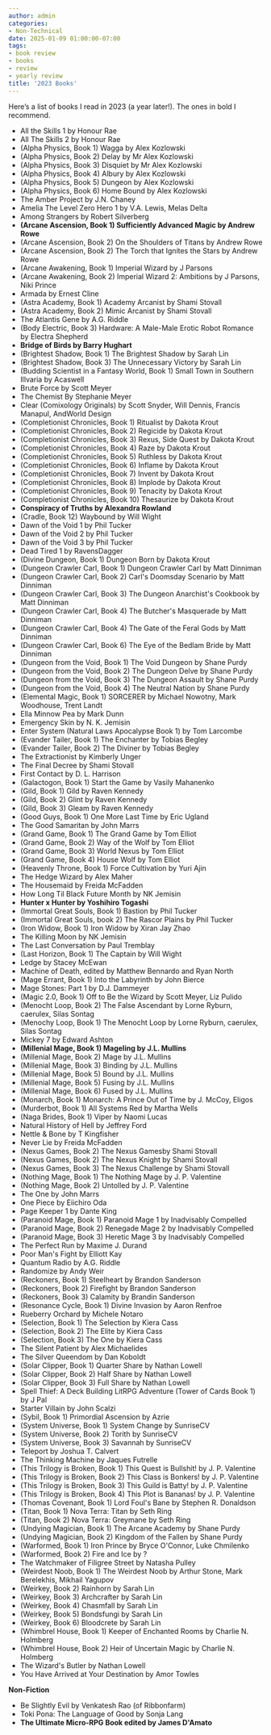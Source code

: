 ```yaml
---
author: admin
categories:
- Non-Technical
date: 2025-01-09 01:00:00-07:00
tags:
- book review
- books
- review
- yearly review
title: '2023 Books'
---
```

Here’s a list of books I read in 2023 (a year later!). The ones in bold I recommend.

- All the Skills 1 by Honour Rae
- All The Skills 2 by Honour Rae
- (Alpha Physics, Book 1) Wagga by Alex Kozlowski
- (Alpha Physics, Book 2) Delay by Mr Alex Kozlowski
- (Alpha Physics, Book 3) Disquiet by Mr Alex Kozlowski
- (Alpha Physics, Book 4) Albury by Alex Kozlowski
- (Alpha Physics, Book 5) Dungeon by Alex Kozlowski
- (Alpha Physics, Book 6) Home Bound by Alex Kozlowski
- The Amber Project by J.N. Chaney
- Amelia The Level Zero Hero 1 by V.A. Lewis, Melas Delta
- Among Strangers by Robert Silverberg
- **(Arcane Ascension, Book 1) Sufficiently Advanced Magic by Andrew Rowe**
- (Arcane Ascension, Book 2) On the Shoulders of Titans by Andrew Rowe
- (Arcane Ascension, Book 2) The Torch that Ignites the Stars by Andrew Rowe
- (Arcane Awakening, Book 1) Imperial Wizard by J Parsons
- (Arcane Awakening, Book 2) Imperial Wizard 2: Ambitions by J Parsons, Niki Prince
- Armada by Ernest Cline
- (Astra Academy, Book 1) Academy Arcanist by Shami Stovall
- (Astra Academy, Book 2) Mimic Arcanist by Shami Stovall
- The Atlantis Gene by A.G. Riddle
- (Body Electric, Book 3) Hardware: A Male-Male Erotic Robot Romance by Electra Shepherd
- **Bridge of Birds by Barry Hughart**
- (Brightest Shadow, Book 1) The Brightest Shadow by Sarah Lin
- (Brightest Shadow, Book 3) The Unnecessary Victory by Sarah Lin
- (Budding Scientist in a Fantasy World, Book 1) Small Town in Southern Illvaria by Acaswell
- Brute Force by Scott Meyer
- The Chemist By Stephanie Meyer
- Clear (Comixology Originals) by Scott Snyder, Will Dennis, Francis Manapul, AndWorld Design
- (Completionist Chronicles, Book 1) Ritualist by Dakota Krout
- (Completionist Chronicles, Book 2) Regicide by Dakota Krout
- (Completionist Chronicles, Book 3) Rexus, Side Quest by Dakota Krout
- (Completionist Chronicles, Book 4) Raze by Dakota Krout
- (Completionist Chronicles, Book 5) Ruthless by Dakota Krout
- (Completionist Chronicles, Book 6) Inflame by Dakota Krout
- (Completionist Chronicles, Book 7) Invent by Dakota Krout
- (Completionist Chronicles, Book 8) Implode by Dakota Krout
- (Completionist Chronicles, Book 9) Tenacity by Dakota Krout
- (Completionist Chronicles, Book 10) Thesaurize by Dakota Krout
- **Conspiracy of Truths by Alexandra Rowland**
- (Cradle, Book 12) Waybound by Will Wight
- Dawn of the Void 1 by Phil Tucker
- Dawn of the Void 2 by Phil Tucker
- Dawn of the Void 3 by Phil Tucker
- Dead Tired 1 by RavensDagger
- (Divine Dungeon, Book 1) Dungeon Born by Dakota Krout
- (Dungeon Crawler Carl, Book 1) Dungeon Crawler Carl by Matt Dinniman
- (Dungeon Crawler Carl, Book 2) Carl's Doomsday Scenario by Matt Dinniman
- (Dungeon Crawler Carl, Book 3) The Dungeon Anarchist's Cookbook by Matt Dinniman
- (Dungeon Crawler Carl, Book 4) The Butcher's Masquerade by Matt Dinniman
- (Dungeon Crawler Carl, Book 4) The Gate of the Feral Gods by Matt Dinniman
- (Dungeon Crawler Carl, Book 6) The Eye of the Bedlam Bride by Matt Dinniman
- (Dungeon from the Void, Book 1) The Void Dungeon by Shane Purdy
- (Dungeon from the Void, Book 2) The Dungeon Delve by Shane Purdy
- (Dungeon from the Void, Book 3) The Dungeon Assault by Shane Purdy
- (Dungeon from the Void, Book 4) The Neutral Nation by Shane Purdy
- (Elemental Magic, Book 1) SORCERER by Michael Nowotny, Mark Woodhouse, Trent Landt
- Ella Minnow Pea by Mark Dunn
- Emergency Skin by N. K. Jemisin
- Enter System (Natural Laws Apocalypse Book 1) by Tom Larcombe
- (Evander Tailer, Book 1) The Enchanter by Tobias Begley
- (Evander Tailer, Book 2) The Diviner by Tobias Begley
- The Extractionist by Kimberly Unger
- The Final Decree by Shami Stovall
- First Contact by D. L. Harrison
- (Galactogon, Book 1) Start the Game by Vasily Mahanenko
- (Gild, Book 1) Gild by Raven Kennedy
- (Gild, Book 2) Glint by Raven Kennedy
- (Gild, Book 3) Gleam by Raven Kennedy
- (Good Guys, Book 1) One More Last Time by Eric Ugland
- The Good Samaritan by John Marrs
- (Grand Game, Book 1) The Grand Game by Tom Elliot
- (Grand Game, Book 2) Way of the Wolf by Tom Elliot
- (Grand Game, Book 3) World Nexus by Tom Elliot
- (Grand Game, Book 4) House Wolf by Tom Elliot
- (Heavenly Throne, Book 1) Force Cultivation by Yuri Ajin
- The Hedge Wizard by Alex Maher
- The Housemaid by Freida McFadden
- How Long Til Black Future Month by NK Jemisin
- **Hunter x Hunter by Yoshihiro Togashi**
- (Immortal Great Souls, Book 1) Bastion by Phil Tucker
- (Immortal Great Souls, book 2) The Rascor Plains by Phil Tucker
- (Iron Widow, Book 1) Iron Widow by Xiran Jay Zhao
- The Killing Moon by NK Jemisin
- The Last Conversation by Paul Tremblay
- (Last Horizon, Book 1) The Captain by Will Wight
- Ledge by Stacey McEwan
- Machine of Death, edited by Matthew Bennardo and Ryan North
- (Mage Errant, Book 1) Into the Labyrinth by John Bierce
- Mage Stones: Part 1 by D.J. Dammeyer
- (Magic 2.0, Book 1) Off to Be the Wizard by Scott Meyer, Liz Pulido
- (Menocht Loop, Book 2) The False Ascendant by Lorne Ryburn, caerulex, Silas Sontag
- (Menochy Loop, Book 1) The Menocht Loop by Lorne Ryburn, caerulex, Silas Sontag
- Mickey 7 by Edward Ashton
- **(Millenial Mage, Book 1) Mageling by J.L. Mullins**
- (Millenial Mage, Book 2) Mage by J.L. Mullins
- (Millenial Mage, Book 3) Binding by J.L. Mullins
- (Millenial Mage, Book 5) Bound by J.L. Mullins
- (Millenial Mage, Book 5) Fusing by J.L. Mullins
- (Millenial Mage, Book 6) Fused by J.L. Mullins
- (Monarch, Book 1) Monarch: A Prince Out of Time by J. McCoy, Eligos
- (Murderbot, Book 1) All Systems Red by Martha Wells
- (Naga Brides, Book 1) Viper by Naomi Lucas
- Natural History of Hell by Jeffrey Ford
- Nettle & Bone by T Kingfisher
- Never Lie by Freida McFadden
- (Nexus Games, Book 2) The Nexus Gamesby Shami Stovall
- (Nexus Games, Book 2) The Nexus Knight by Shami Stovall
- (Nexus Games, Book 3) The Nexus Challenge by Shami Stovall
- (Nothing Mage, Book 1) The Nothing Mage by J. P. Valentine
- (Nothing Mage, Book 2) Untolled by J. P. Valentine
- The One by John Marrs
- One Piece by Eiichiro Oda
- Page Keeper 1 by Dante King
- (Paranoid Mage, Book 1) Paranoid Mage 1 by Inadvisably Compelled
- (Paranoid Mage, Book 2) Renegade Mage 2 by Inadvisably Compelled
- (Paranoid Mage, Book 3) Heretic Mage 3 by Inadvisably Compelled
- The Perfect Run by Maxime J. Durand
- Poor Man's Fight by Elliott Kay
- Quantum Radio by A.G. Riddle
- Randomize by Andy Weir
- (Reckoners, Book 1) Steelheart by Brandon Sanderson
- (Reckoners, Book 2) Firefight by Brandon Sanderson
- (Reckoners, Book 3) Calamity by Brandin Sanderson
- (Resonance Cycle, Book 1) Divine Invasion by Aaron Renfroe
- Rueberry Orchard by Michele Notaro
- (Selection, Book 1) The Selection by Kiera Cass
- (Selection, Book 2) The Elite by Kiera Cass
- (Selection, Book 3) The One by Kiera Cass
- The Silent Patient by Alex Michaelides
- The Silver Queendom by Dan Koboldt
- (Solar Clipper, Book 1) Quarter Share by Nathan Lowell
- (Solar Clipper, Book 2) Half Share by Nathan Lowell
- (Solar Clipper, Book 3) Full Share by Nathan Lowell
- Spell Thief: A Deck Building LitRPG Adventure (Tower of Cards Book 1) by J Pal
- Starter Villain by John Scalzi
- (Sybil, Book 1) Primordial Ascension by Azrie
- (System Universe, Book 1) System Change by SunriseCV
- (System Universe, Book 2) Torith by SunriseCV
- (System Universe, Book 3) Savannah by SunriseCV
- Teleport by Joshua T. Calvert
- The Thinking Machine by Jaques Futrelle
- (This Trilogy is Broken, Book 1) This Quest is Bullshit! by J. P. Valentine
- (This Trilogy is Broken, Book 2) This Class is Bonkers! by J. P. Valentine
- (This Trilogy is Broken, Book 3) This Guild is Batty! by J. P. Valentine
- (This Trilogy is Broken, Book 4) This Plot is Bananas! by J. P. Valentine
- (Thomas Covenant, Book 1) Lord Foul's Bane by Stephen R. Donaldson
- (Titan, Book 1) Nova Terra: Titan by Seth Ring
- (Titan, Book 2) Nova Terra: Greymane by Seth Ring
- (Undying Magician, Book 1) The Arcane Academy by Shane Purdy
- (Undying Magician, Book 2) Kingdom of the Fallen by Shane Purdy
- (Warformed, Book 1) Iron Prince by Bryce O'Connor, Luke Chmilenko
- (Warformed, Book 2) Fire and Ice by ?
- The Watchmaker of Filigree Street by Natasha Pulley
- (Weirdest Noob, Book 1) The Weirdest Noob by Arthur Stone, Mark Berelekhis, Mikhail Yagupov
- (Weirkey, Book 2) Rainhorn by Sarah Lin
- (Weirkey, Book 3) Archcrafter by Sarah Lin
- (Weirkey, Book 4) Chasmfall by Sarah Lin
- (Weirkey, Book 5) Bondsfungi by Sarah Lin
- (Weirkey, Book 6) Bloodcrete by Sarah Lin
- (Whimbrel House, Book 1) Keeper of Enchanted Rooms by Charlie N. Holmberg
- (Whimbrel House, Book 2) Heir of Uncertain Magic by Charlie N. Holmberg
- The Wizard's Butler by Nathan Lowell
- You Have Arrived at Your Destination by Amor Towles

**Non-Fiction**

- Be Slightly Evil by Venkatesh Rao (of Ribbonfarm)
- Toki Pona: The Language of Good by Sonja Lang
- **The Ultimate Micro-RPG Book edited by James D'Amato**
